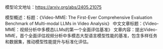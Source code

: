 模型论文地址：https://arxiv.org/abs/2405.21075

模型概述：标题：《Video-MME: The First-Ever Comprehensive Evaluation Benchmark of Multi-modal LLMs in Video Analysis》
中文文章标题：《Video-MME：视频分析中多模态LLMs的第一个全面评估基准》
文章内容：提出Video-MME，首个全面评估视频分析中多模态大型语言模型性能的基准，包含多样任务和数据集，推动模型性能提升与标准化评估。
